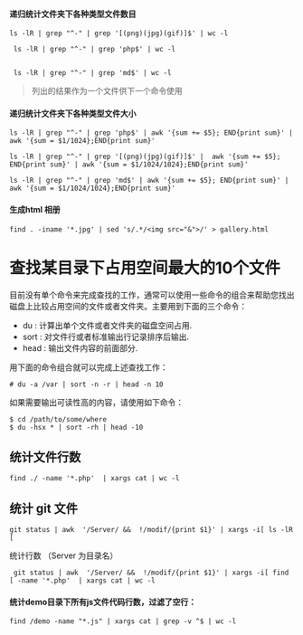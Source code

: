 #### 递归统计文件夹下各种类型文件数目

    ls -lR | grep "^-" | grep '[(png)(jpg)(gif)]$' | wc -l

     ls -lR | grep "^-" | grep 'php$' | wc -l


     ls -lR | grep "^-" | grep 'md$' | wc -l

> 列出的结果作为一个文件供下一个命令使用

#### 递归统计文件夹下各种类型文件大小

    ls -lR | grep "^-" | grep 'php$' | awk '{sum += $5}; END{print sum}' | awk '{sum = $1/1024};END{print sum}'

    ls -lR | grep "^-" | grep '[(png)(jpg)(gif)]$' |  awk '{sum += $5}; END{print sum}' | awk '{sum = $1/1024/1024};END{print sum}'

    ls -lR | grep "^-" | grep 'md$' | awk '{sum += $5}; END{print sum}' | awk '{sum = $1/1024/1024};END{print sum}'


#### 生成html 相册

    find . -iname '*.jpg' | sed 's/.*/<img src="&">/' > gallery.html 


# 查找某目录下占用空间最大的10个文件


目前没有单个命令来完成查找的工作，通常可以使用一些命令的组合来帮助您找出磁盘上比较占用空间的文件或者文件夹。主要用到下面的三个命令：

* du : 计算出单个文件或者文件夹的磁盘空间占用.
* sort : 对文件行或者标准输出行记录排序后输出.
* head : 输出文件内容的前面部分.

用下面的命令组合就可以完成上述查找工作：

    # du -a /var | sort -n -r | head -n 10

如果需要输出可读性高的内容，请使用如下命令：

    $ cd /path/to/some/where
    $ du -hsx * | sort -rh | head -10


## 统计文件行数

    find ./ -name '*.php'  | xargs cat | wc -l

## 统计 git 文件

    git status | awk  '/Server/ &&  !/modif/{print $1}' | xargs -i[ ls -lR [

统计行数 （Server 为目录名）

     git status | awk  '/Server/ &&  !/modif/{print $1}' | xargs -i[ find [ -name '*.php'  | xargs cat | wc -l

#### 统计demo目录下所有js文件代码行数，过滤了空行：
    
    find /demo -name "*.js" | xargs cat | grep -v ^$ | wc -l

